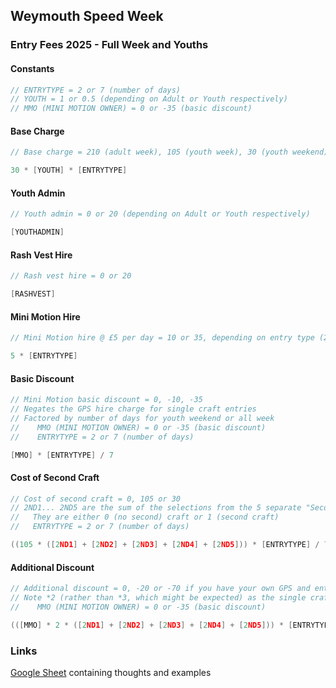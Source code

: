 ## Weymouth Speed Week

### Entry Fees 2025 - Full Week and Youths

#### Constants

```c
// ENTRYTYPE = 2 or 7 (number of days)
// YOUTH = 1 or 0.5 (depending on Adult or Youth respectively)
// MMO (MINI MOTION OWNER) = 0 or -35 (basic discount)
```

#### Base Charge

```c
// Base charge = 210 (adult week), 105 (youth week), 30 (youth weekend)

30 * [YOUTH] * [ENTRYTYPE]
```

#### Youth Admin

```c
// Youth admin = 0 or 20 (depending on Adult or Youth respectively)

[YOUTHADMIN]
```

#### Rash Vest Hire

```c
// Rash vest hire = 0 or 20

[RASHVEST]
```

#### Mini Motion Hire

```c
// Mini Motion hire @ £5 per day = 10 or 35, depending on entry type (2 or 7 days)

5 * [ENTRYTYPE]
```

#### Basic Discount

```c
// Mini Motion basic discount = 0, -10, -35
// Negates the GPS hire charge for single craft entries
// Factored by number of days for youth weekend or all week
//    MMO (MINI MOTION OWNER) = 0 or -35 (basic discount)
//    ENTRYTYPE = 2 or 7 (number of days)

[MMO] * [ENTRYTYPE] / 7
```

#### Cost of Second Craft

```c
// Cost of second craft = 0, 105 or 30
// 2ND1... 2ND5 are the sum of the selections from the 5 separate "Second Craft Type" selections
//   They are either 0 (no second) craft or 1 (second craft)
//   ENTRYTYPE = 2 or 7 (number of days)

((105 * ([2ND1] + [2ND2] + [2ND3] + [2ND4] + [2ND5])) * [ENTRYTYPE] / 7)
```

#### Additional Discount

```c
// Additional discount = 0, -20 or -70 if you have your own GPS and enter two craft types
// Note *2 (rather than *3, which might be expected) as the single craft entries is also active
//    MMO (MINI MOTION OWNER) = 0 or -35 (basic discount)

(([MMO] * 2 * ([2ND1] + [2ND2] + [2ND3] + [2ND4] + [2ND5])) * [ENTRYTYPE] / 7)
```



### Links

[Google Sheet](https://docs.google.com/spreadsheets/d/1WqjVZTevEO4C66uFIMFmPFTOVBpN8Tl4NWNc2z2oUd4/edit?gid=0#gid=0) containing thoughts and examples